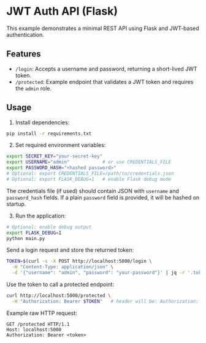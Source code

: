 # JWT Auth API (Flask)

This example demonstrates a minimal REST API using Flask and JWT-based authentication.

## Features

- `/login`: Accepts a username and password, returning a short-lived JWT token.
- `/protected`: Example endpoint that validates a JWT token and requires the `admin` role.

## Usage

1. Install dependencies:

```bash
pip install -r requirements.txt
```

2. Set required environment variables:

```bash
export SECRET_KEY="your-secret-key"
export USERNAME="admin"            # or use CREDENTIALS_FILE
export PASSWORD_HASH="<hashed password>"
# Optional: export CREDENTIALS_FILE=/path/to/credentials.json
# Optional: export FLASK_DEBUG=1   # enable Flask debug mode
```

The credentials file (if used) should contain JSON with `username` and `password_hash` fields.
If a plain `password` field is provided, it will be hashed on startup.

3. Run the application:

```bash
# Optional: enable debug output
export FLASK_DEBUG=1
python main.py
```

Send a login request and store the returned token:

```bash
TOKEN=$(curl -s -X POST http://localhost:5000/login \
  -H "Content-Type: application/json" \
  -d '{"username": "admin", "password": "your-password"}' | jq -r '.token')
```

Use the token to call a protected endpoint:

```bash
curl http://localhost:5000/protected \
  -H "Authorization: Bearer $TOKEN"   # header will be: Authorization: Bearer <token>
```

Example raw HTTP request:

```http
GET /protected HTTP/1.1
Host: localhost:5000
Authorization: Bearer <token>
```
